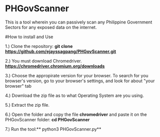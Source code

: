 # PHGovScanner
This is a tool wherein you can passively scan any Philippine Government Sectors for any exposed data on the internet.


#How to install and Use

1.) Clone the repository: <b> git clone https://github.com/ejayssagpang/PHGovScanner.git </b>

2.) You must download Chromedriver. **https://chromedriver.chromium.org/downloads**

3.) Choose the appropirate version for your browser. To search for you browser's version, go to your browser's settings, and look for about "your browser" tab

4.) Download the zip file as to what Operating System are you using.

5.) Extract the zip file.

6.) Open the folder and copy the file **chromedriver** and paste it on the PHGovScanner folder: **cd PHGovScanner** 

7.) Run the tool:** python3 PHGovScanner.py**

